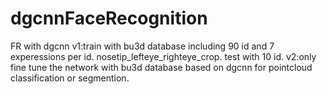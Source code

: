 # dgcnnFaceRecognition
FR with dgcnn
v1:train with bu3d database including 90 id and 7 experessions per id. nosetip_lefteye_righteye_crop. test with 10 id.
v2:only fine tune the network with bu3d database based on dgcnn for pointcloud classification or segmention.
